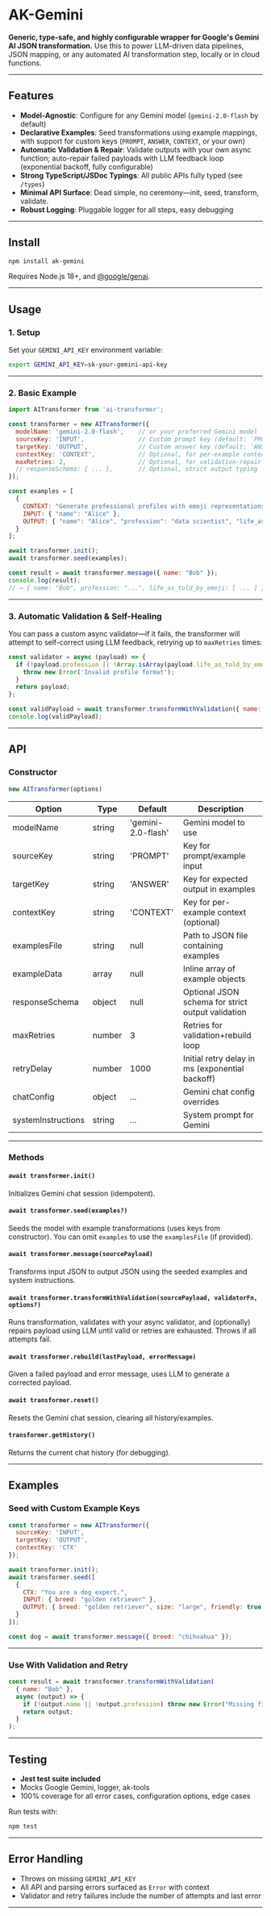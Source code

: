 # AK-Gemini

**Generic, type-safe, and highly configurable wrapper for Google's Gemini AI JSON transformation.**
Use this to power LLM-driven data pipelines, JSON mapping, or any automated AI transformation step, locally or in cloud functions.

---

## Features

* **Model-Agnostic**: Configure for any Gemini model (`gemini-2.0-flash` by default)
* **Declarative Examples**: Seed transformations using example mappings, with support for custom keys (`PROMPT`, `ANSWER`, `CONTEXT`, or your own)
* **Automatic Validation & Repair**: Validate outputs with your own async function; auto-repair failed payloads with LLM feedback loop (exponential backoff, fully configurable)
* **Strong TypeScript/JSDoc Typings**: All public APIs fully typed (see `/types`)
* **Minimal API Surface**: Dead simple, no ceremony—init, seed, transform, validate.
* **Robust Logging**: Pluggable logger for all steps, easy debugging

---

## Install

```sh
npm install ak-gemini
```

Requires Node.js 18+, and [@google/genai](https://www.npmjs.com/package/@google/genai).

---

## Usage

### 1. **Setup**

Set your `GEMINI_API_KEY` environment variable:

```sh
export GEMINI_API_KEY=sk-your-gemini-api-key
```

---

### 2. **Basic Example**

```js
import AITransformer from 'ai-transformer';

const transformer = new AITransformer({
  modelName: 'gemini-2.0-flash',    // or your preferred Gemini model
  sourceKey: 'INPUT',               // Custom prompt key (default: 'PROMPT')
  targetKey: 'OUTPUT',              // Custom answer key (default: 'ANSWER')
  contextKey: 'CONTEXT',            // Optional, for per-example context
  maxRetries: 2,                    // Optional, for validation-repair loops
  // responseSchema: { ... },       // Optional, strict output typing
});

const examples = [
  {
    CONTEXT: "Generate professional profiles with emoji representations",
    INPUT: { "name": "Alice" },
    OUTPUT: { "name": "Alice", "profession": "data scientist", "life_as_told_by_emoji": ["🔬", "💡", "📊", "🧠", "🌟"] }
  }
];

await transformer.init();
await transformer.seed(examples);

const result = await transformer.message({ name: "Bob" });
console.log(result);
// → { name: "Bob", profession: "...", life_as_told_by_emoji: [ ... ] }
```

---

### 3. **Automatic Validation & Self-Healing**

You can pass a custom async validator—if it fails, the transformer will attempt to self-correct using LLM feedback, retrying up to `maxRetries` times:

```js
const validator = async (payload) => {
  if (!payload.profession || !Array.isArray(payload.life_as_told_by_emoji)) {
    throw new Error('Invalid profile format');
  }
  return payload;
};

const validPayload = await transformer.transformWithValidation({ name: "Lynn" }, validator);
console.log(validPayload);
```

---

## API

### Constructor

```js
new AITransformer(options)
```

| Option             | Type   | Default            | Description                                       |
| ------------------ | ------ | ------------------ | ------------------------------------------------- |
| modelName          | string | 'gemini-2.0-flash' | Gemini model to use                               |
| sourceKey          | string | 'PROMPT'           | Key for prompt/example input                      |
| targetKey          | string | 'ANSWER'           | Key for expected output in examples               |
| contextKey         | string | 'CONTEXT'          | Key for per-example context (optional)            |
| examplesFile       | string | null               | Path to JSON file containing examples             |
| exampleData        | array  | null               | Inline array of example objects                   |
| responseSchema     | object | null               | Optional JSON schema for strict output validation |
| maxRetries         | number | 3                  | Retries for validation+rebuild loop               |
| retryDelay         | number | 1000               | Initial retry delay in ms (exponential backoff)   |
| chatConfig         | object | ...                | Gemini chat config overrides                      |
| systemInstructions | string | ...                | System prompt for Gemini                          |

---

### Methods

#### `await transformer.init()`

Initializes Gemini chat session (idempotent).

#### `await transformer.seed(examples?)`

Seeds the model with example transformations (uses keys from constructor).
You can omit `examples` to use the `examplesFile` (if provided).

#### `await transformer.message(sourcePayload)`

Transforms input JSON to output JSON using the seeded examples and system instructions.

#### `await transformer.transformWithValidation(sourcePayload, validatorFn, options?)`

Runs transformation, validates with your async validator, and (optionally) repairs payload using LLM until valid or retries are exhausted.
Throws if all attempts fail.

#### `await transformer.rebuild(lastPayload, errorMessage)`

Given a failed payload and error message, uses LLM to generate a corrected payload.

#### `await transformer.reset()`

Resets the Gemini chat session, clearing all history/examples.

#### `transformer.getHistory()`

Returns the current chat history (for debugging).

---

## Examples

### Seed with Custom Example Keys

```js
const transformer = new AITransformer({
  sourceKey: 'INPUT',
  targetKey: 'OUTPUT',
  contextKey: 'CTX'
});

await transformer.init();
await transformer.seed([
  {
    CTX: "You are a dog expert.",
    INPUT: { breed: "golden retriever" },
    OUTPUT: { breed: "golden retriever", size: "large", friendly: true }
  }
]);

const dog = await transformer.message({ breed: "chihuahua" });
```

---

### Use With Validation and Retry

```js
const result = await transformer.transformWithValidation(
  { name: "Bob" },
  async (output) => {
    if (!output.name || !output.profession) throw new Error("Missing fields");
    return output;
  }
);
```

---

## Testing

* **Jest test suite included**
* Mocks Google Gemini, logger, ak-tools
* 100% coverage for all error cases, configuration options, edge cases

Run tests with:

```sh
npm test
```

---

## Error Handling

* Throws on missing `GEMINI_API_KEY`
* All API and parsing errors surfaced as `Error` with context
* Validator and retry failures include the number of attempts and last error

---


